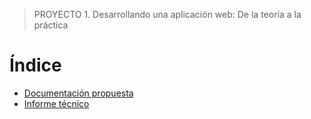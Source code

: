 > PROYECTO 1. Desarrollando una aplicación web: De la teoría a la práctica

# Índice
- [Documentación propuesta](documentacion_propuesta.md)
- [Informe técnico](informe_tecnico.md)
